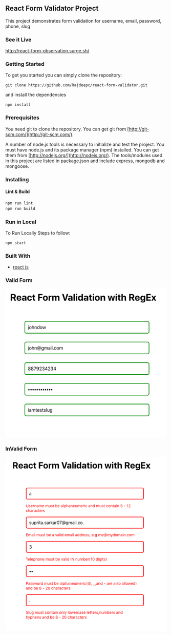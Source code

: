 ## React Form Validator Project

This project demonstrates form validation for username, email, password, phone, slug

### See it Live
http://react-form-observation.surge.sh/

### Getting Started
To get you started you can simply clone the repository:

```
git clone https://github.com/Rajdeepc/react-form-validator.git
```
and install the dependencies
```
npm install
```

### Prerequisites
You need git to clone the repository. You can get git from
[http://git-scm.com/](http://git-scm.com/).

A number of node.js tools is necessary to initialize and test the project. You must have node.js and its package manager (npm) installed. You can get them from  [http://nodejs.org/](http://nodejs.org/). The tools/modules used in this project are listed in package.json and include express, mongodb and mongoose.


### Installing

#### Lint & Build

```sh
npm run lint
npm run build
```

### Run in Local

To Run Locally Steps to follow:

``` 
npm start

```

### Built With

* [react js](https://github.com/facebook/react)


### Valid Form

![valid](valid.png)

### InValid Form

![invalid](validfailed.png)


